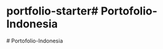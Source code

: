# portfolio-starter#   P o r t o f o l i o - I n d o n e s i a  
 #   P o r t o f o l i o - I n d o n e s i a  
 
